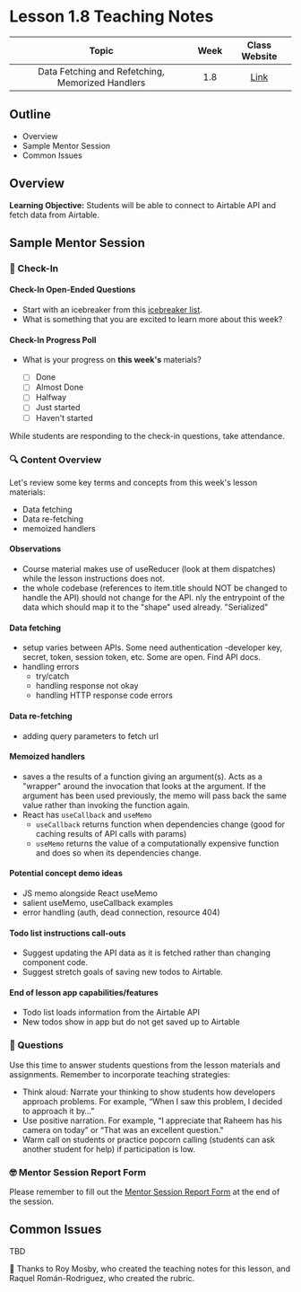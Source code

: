 # Lesson 1.8 Teaching Notes

| **Topic** | **Week** | **Class Website** |
| :---: | :---: | :---: |
| Data Fetching and Refetching, Memorized Handlers | 1.8 | [Link](https://learn.codethedream.org/) |

## Outline

- Overview
- Sample Mentor Session
- Common Issues

## Overview

**Learning Objective:** Students will be able to connect to Airtable API and fetch data from Airtable.

## Sample Mentor Session

### :wave: Check-In

#### Check-In Open-Ended Questions

- Start with an icebreaker from this [icebreaker list](https://docs.google.com/document/d/1WbwKn8B5GfRueq7Zbw0zx_k15aqyIqIs23i_WHI-pPI/edit?usp=sharing).
- What is something that you are excited to learn more about this week?

#### Check-In Progress Poll

- What is your progress on **this week's** materials?

  - [ ] Done
  - [ ] Almost Done
  - [ ] Halfway
  - [ ] Just started
  - [ ] Haven't started

While students are responding to the check-in questions, take attendance.

### :mag: Content Overview

Let's review some key terms and concepts from this week's lesson materials:

- Data fetching
- Data re-fetching
- memoized handlers

#### Observations

- Course material makes use of useReducer (look at them dispatches) while the lesson instructions does not.
- the whole codebase (references to item.title should NOT be changed to handle the API) should not change for the API. nly the entrypoint of the data which should map it to the "shape" used already. "Serialized"

#### Data fetching

- setup varies between APIs. Some need authentication -developer key, secret, token, session token, etc. Some are open. Find API docs.
- handling errors
  - try/catch
  - handling response not okay
  - handling HTTP response code errors

#### Data re-fetching

- adding query parameters to fetch url

#### Memoized handlers

- saves a the results of a function giving an argument(s). Acts as a "wrapper" around the invocation that looks at the argument. If the argument has been used previously, the memo will pass back the same value rather than invoking the function again.
- React has `useCallback` and `useMemo`
  - `useCallback` returns function when dependencies change (good for caching results of API calls with params)
  - `useMemo` returns the value of a computationally expensive function and does so when its dependencies change.

#### Potential concept demo ideas

- JS memo alongside React useMemo
- salient useMemo, useCallback examples
- error handling (auth, dead connection, resource 404)

#### Todo list instructions call-outs

- Suggest updating the API data as it is fetched rather than changing component code.
- Suggest stretch goals of saving new todos to Airtable.

#### End of lesson app capabilities/features

- Todo list loads information from the Airtable API
- New todos show in app but do not get saved up to Airtable

### :thinking: Questions

Use this time to answer students questions from the lesson materials and assignments. Remember to incorporate teaching strategies:

- Think aloud: Narrate your thinking to show students how developers approach problems. For example, “When I saw this problem, I decided to approach it by…”
- Use positive narration. For example, “I appreciate that Raheem has his camera on today” or “That was an excellent question."
- Warm call on students or practice popcorn calling (students can ask another student for help) if participation is low.

### :nerd_face: Mentor Session Report Form

Please remember to fill out the [Mentor Session Report Form](https://airtable.com/shrp0jjRtoMyTXRzh) at the end of the session.

## Common Issues

TBD

:crown: Thanks to Roy Mosby, who created the teaching notes for this lesson, and Raquel Román-Rodriguez, who created the rubric.
